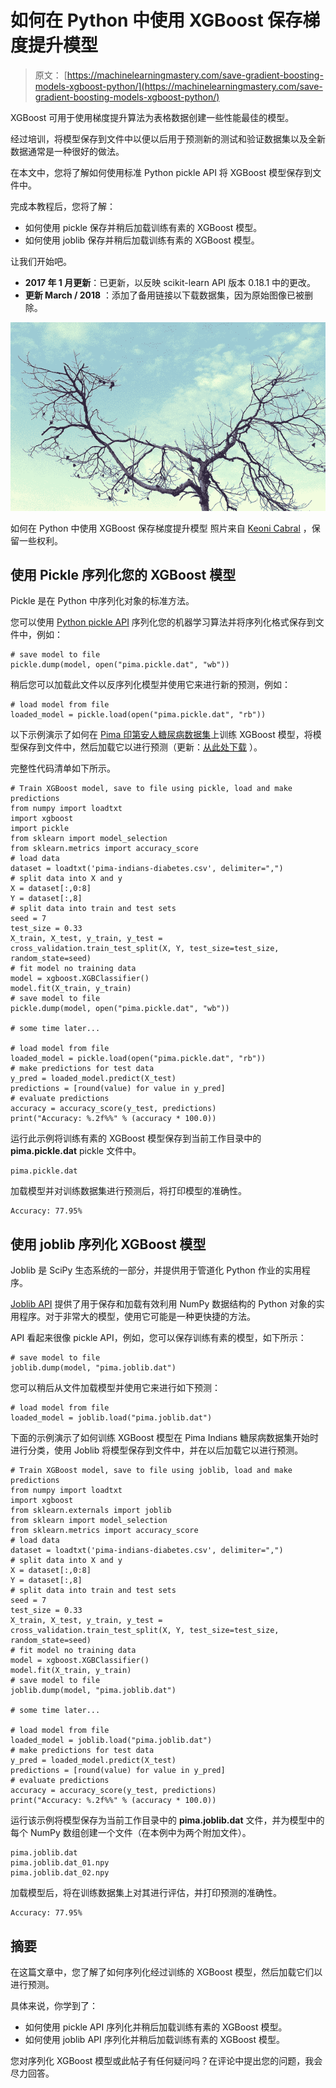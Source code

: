 # 如何在 Python 中使用 XGBoost 保存梯度提升模型

> 原文： [https://machinelearningmastery.com/save-gradient-boosting-models-xgboost-python/](https://machinelearningmastery.com/save-gradient-boosting-models-xgboost-python/)

XGBoost 可用于使用梯度提升算法为表格数据创建一些性能最佳的模型。

经过培训，将模型保存到文件中以便以后用于预测新的测试和验证数据集以及全新数据通常是一种很好的做法。

在本文中，您将了解如何使用标准 Python pickle API 将 XGBoost 模型保存到文件中。

完成本教程后，您将了解：

*   如何使用 pickle 保存并稍后加载训练有素的 XGBoost 模型。
*   如何使用 joblib 保存并稍后加载训练有素的 XGBoost 模型。

让我们开始吧。

*   **2017 年 1 月更新**：已更新，以反映 scikit-learn API 版本 0.18.1 中的更改​​。
*   **更新 March / 2018** ：添加了备用链接以下载数据集，因为原始图像已被删除。

![How to Save Gradient Boosting Models with XGBoost in Python](img/5a3953dc573c491c8f0f4131ffbd4ec7.jpg)

如何在 Python 中使用 XGBoost 保存梯度提升模型
照片来自 [Keoni Cabral](https://www.flickr.com/photos/keoni101/5334841889/) ，保留一些权利。

## 使用 Pickle 序列化您的 XGBoost 模型

Pickle 是在 Python 中序列化对象的标准方法。

您可以使用 [Python pickle API](https://docs.python.org/2/library/pickle.html) 序列化您的机器学习算法并将序列化格式保存到文件中，例如：

```
# save model to file
pickle.dump(model, open("pima.pickle.dat", "wb"))
```

稍后您可以加载此文件以反序列化模型并使用它来进行新的预测，例如：

```
# load model from file
loaded_model = pickle.load(open("pima.pickle.dat", "rb"))
```

以下示例演示了如何在 [Pima 印第安人糖尿病数据集](https://archive.ics.uci.edu/ml/datasets/Pima+Indians+Diabetes)上训练 XGBoost 模型，将模型保存到文件中，然后加载它以进行预测（更新：[从此处下载](https://raw.githubusercontent.com/jbrownlee/Datasets/master/pima-indians-diabetes.data.csv) ）。

完整性代码清单如下所示。

```
# Train XGBoost model, save to file using pickle, load and make predictions
from numpy import loadtxt
import xgboost
import pickle
from sklearn import model_selection
from sklearn.metrics import accuracy_score
# load data
dataset = loadtxt('pima-indians-diabetes.csv', delimiter=",")
# split data into X and y
X = dataset[:,0:8]
Y = dataset[:,8]
# split data into train and test sets
seed = 7
test_size = 0.33
X_train, X_test, y_train, y_test = cross_validation.train_test_split(X, Y, test_size=test_size, random_state=seed)
# fit model no training data
model = xgboost.XGBClassifier()
model.fit(X_train, y_train)
# save model to file
pickle.dump(model, open("pima.pickle.dat", "wb"))

# some time later...

# load model from file
loaded_model = pickle.load(open("pima.pickle.dat", "rb"))
# make predictions for test data
y_pred = loaded_model.predict(X_test)
predictions = [round(value) for value in y_pred]
# evaluate predictions
accuracy = accuracy_score(y_test, predictions)
print("Accuracy: %.2f%%" % (accuracy * 100.0))
```

运行此示例将训练有素的 XGBoost 模型保存到当前工作目录中的 **pima.pickle.dat** pickle 文件中。

```
pima.pickle.dat
```

加载模型并对训练数据集进行预测后，将打印模型的准确性。

```
Accuracy: 77.95%
```

## 使用 joblib 序列化 XGBoost 模型

Joblib 是 SciPy 生态系统的一部分，并提供用于管道化 Python 作业的实用程序。

[Joblib API](https://pypi.python.org/pypi/joblib) 提供了用于保存和加载有效利用 NumPy 数据结构的 Python 对象的实用程序。对于非常大的模型，使用它可能是一种更快捷的方法。

API 看起来很像 pickle API，例如，您可以保存训练有素的模型，如下所示：

```
# save model to file
joblib.dump(model, "pima.joblib.dat")
```

您可以稍后从文件加载模型并使用它来进行如下预测：

```
# load model from file
loaded_model = joblib.load("pima.joblib.dat")
```

下面的示例演示了如何训练 XGBoost 模型在 Pima Indians 糖尿病数据集开始时进行分类，使用 Joblib 将模型保存到文件中，并在以后加载它以进行预测。

```
# Train XGBoost model, save to file using joblib, load and make predictions
from numpy import loadtxt
import xgboost
from sklearn.externals import joblib
from sklearn import model_selection
from sklearn.metrics import accuracy_score
# load data
dataset = loadtxt('pima-indians-diabetes.csv', delimiter=",")
# split data into X and y
X = dataset[:,0:8]
Y = dataset[:,8]
# split data into train and test sets
seed = 7
test_size = 0.33
X_train, X_test, y_train, y_test = cross_validation.train_test_split(X, Y, test_size=test_size, random_state=seed)
# fit model no training data
model = xgboost.XGBClassifier()
model.fit(X_train, y_train)
# save model to file
joblib.dump(model, "pima.joblib.dat")

# some time later...

# load model from file
loaded_model = joblib.load("pima.joblib.dat")
# make predictions for test data
y_pred = loaded_model.predict(X_test)
predictions = [round(value) for value in y_pred]
# evaluate predictions
accuracy = accuracy_score(y_test, predictions)
print("Accuracy: %.2f%%" % (accuracy * 100.0))
```

运行该示例将模型保存为当前工作目录中的 **pima.joblib.dat** 文件，并为模型中的每个 NumPy 数组创建一个文件（在本例中为两个附加文件）。

```
pima.joblib.dat
pima.joblib.dat_01.npy
pima.joblib.dat_02.npy
```

加载模型后，将在训练数据集上对其进行评估，并打印预测的准确性。

```
Accuracy: 77.95%
```

## 摘要

在这篇文章中，您了解了如何序列化经过训练的 XGBoost 模型，然后加载它们以进行预测。

具体来说，你学到了：

*   如何使用 pickle API 序列化并稍后加载训练有素的 XGBoost 模型。
*   如何使用 joblib API 序列化并稍后加载训练有素的 XGBoost 模型。

您对序列化 XGBoost 模型或此帖子有任何疑问吗？在评论中提出您的问题，我会尽力回答。